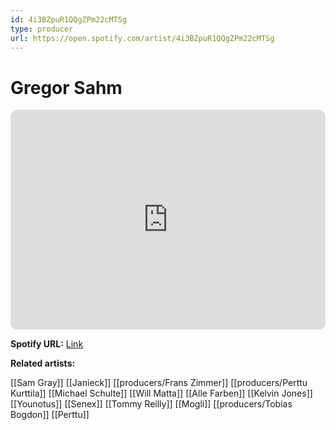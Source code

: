 ```yaml
---
id: 4i3BZpuR1QQgZPm22cMTSg
type: producer
url: https://open.spotify.com/artist/4i3BZpuR1QQgZPm22cMTSg
---
```

# Gregor Sahm

<iframe style="border-radius:12px" src="https://open.spotify.com/embed/artist/4i3BZpuR1QQgZPm22cMTSg" width="100%" height="352" frameBorder="0" allowfullscreen="" allow="autoplay; clipboard-write; encrypted-media; fullscreen; picture-in-picture" loading="lazy"></iframe>

**Spotify URL:** [Link](https://open.spotify.com/artist/4i3BZpuR1QQgZPm22cMTSg)

**Related artists:**

[[Sam Gray]]
[[Janieck]]
[[producers/Frans Zimmer]]
[[producers/Perttu Kurttila]]
[[Michael Schulte]]
[[Will Matta]]
[[Alle Farben]]
[[Kelvin Jones]]
[[Younotus]]
[[Senex]]
[[Tommy Reilly]]
[[Mogli]]
[[producers/Tobias Bogdon]]
[[Perttu]]
